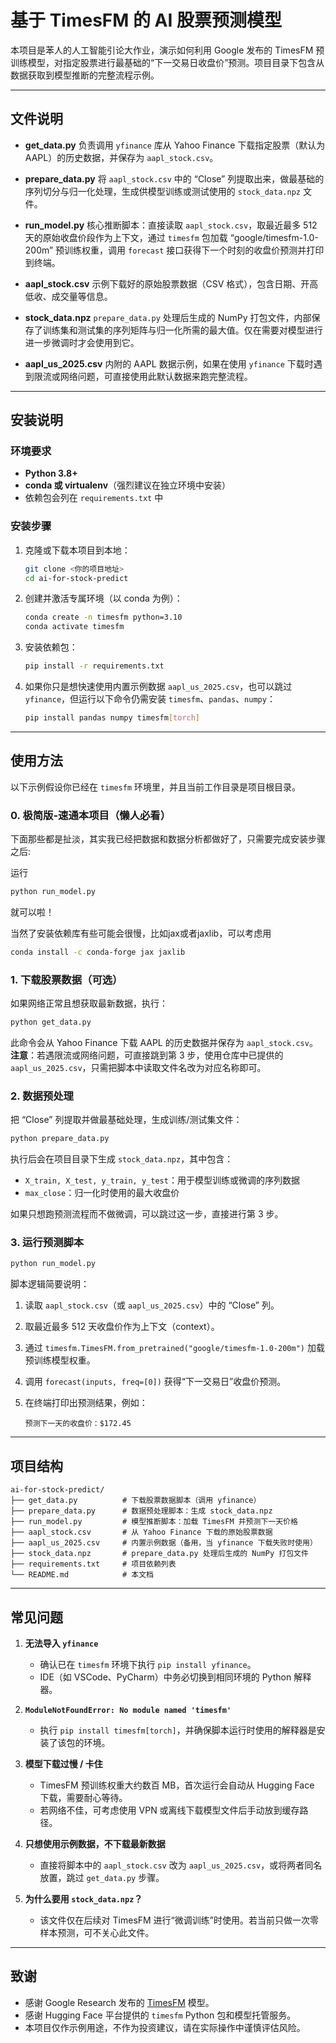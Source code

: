 # 基于 TimesFM 的 AI 股票预测模型

本项目是苯人的人工智能引论大作业，演示如何利用 Google 发布的 TimesFM 预训练模型，对指定股票进行最基础的“下一交易日收盘价”预测。项目目录下包含从数据获取到模型推断的完整流程示例。

---

## 文件说明

* **get\_data.py**
  负责调用 `yfinance` 库从 Yahoo Finance 下载指定股票（默认为 AAPL）的历史数据，并保存为 `aapl_stock.csv`。

* **prepare\_data.py**
  将 `aapl_stock.csv` 中的 “Close” 列提取出来，做最基础的序列切分与归一化处理，生成供模型训练或测试使用的 `stock_data.npz` 文件。

* **run\_model.py**
  核心推断脚本：直接读取 `aapl_stock.csv`，取最近最多 512 天的原始收盘价段作为上下文，通过 `timesfm` 包加载 “google/timesfm-1.0-200m” 预训练权重，调用 `forecast` 接口获得下一个时刻的收盘价预测并打印到终端。

* **aapl\_stock.csv**
  示例下载好的原始股票数据（CSV 格式），包含日期、开高低收、成交量等信息。

* **stock\_data.npz**
  `prepare_data.py` 处理后生成的 NumPy 打包文件，内部保存了训练集和测试集的序列矩阵与归一化所需的最大值。仅在需要对模型进行进一步微调时才会使用到它。

* **aapl\_us\_2025.csv**
  内附的 AAPL 数据示例，如果在使用 `yfinance` 下载时遇到限流或网络问题，可直接使用此默认数据来跑完整流程。

---

## 安装说明

### 环境要求

* **Python 3.8+**
* **conda 或 virtualenv**（强烈建议在独立环境中安装）
* 依赖包会列在 `requirements.txt` 中

### 安装步骤

1. 克隆或下载本项目到本地：

   ```bash
   git clone <你的项目地址>
   cd ai-for-stock-predict
   ```

2. 创建并激活专属环境（以 conda 为例）：

   ```bash
   conda create -n timesfm python=3.10
   conda activate timesfm
   ```

3. 安装依赖包：

   ```bash
   pip install -r requirements.txt
   ```


4. 如果你只是想快速使用内置示例数据 `aapl_us_2025.csv`，也可以跳过 `yfinance`，但运行以下命令仍需安装 `timesfm`、`pandas`、`numpy`：

   ```bash
   pip install pandas numpy timesfm[torch]
   ```
  
---

## 使用方法

以下示例假设你已经在 `timesfm` 环境里，并且当前工作目录是项目根目录。

### 0. 极简版-速通本项目（懒人必看）

下面那些都是扯淡，其实我已经把数据和数据分析都做好了，只需要完成安装步骤之后:

运行

```bash
python run_model.py
```

就可以啦！

当然了安装依赖库有些可能会很慢，比如jax或者jaxlib，可以考虑用

```bash
conda install -c conda-forge jax jaxlib
```

### 1. 下载股票数据（可选）

如果网络正常且想获取最新数据，执行：

```bash
python get_data.py
```

此命令会从 Yahoo Finance 下载 AAPL 的历史数据并保存为 `aapl_stock.csv`。
**注意**：若遇限流或网络问题，可直接跳到第 3 步，使用仓库中已提供的 `aapl_us_2025.csv`，只需把脚本中读取文件名改为对应名称即可。

### 2. 数据预处理

把 “Close” 列提取并做最基础处理，生成训练/测试集文件：

```bash
python prepare_data.py
```

执行后会在项目目录下生成 `stock_data.npz`，其中包含：

* `X_train, X_test, y_train, y_test`：用于模型训练或微调的序列数据
* `max_close`：归一化时使用的最大收盘价

如果只想跑预测流程而不做微调，可以跳过这一步，直接进行第 3 步。

### 3. 运行预测脚本

```bash
python run_model.py
```

脚本逻辑简要说明：

1. 读取 `aapl_stock.csv`（或 `aapl_us_2025.csv`）中的 “Close” 列。
2. 取最近最多 512 天收盘价作为上下文（context）。
3. 通过 `timesfm.TimesFM.from_pretrained("google/timesfm-1.0-200m")` 加载预训练模型权重。
4. 调用 `forecast(inputs, freq=[0])` 获得“下一交易日”收盘价预测。
5. 在终端打印出预测结果，例如：

   ```
   预测下一天的收盘价：$172.45
   ```

---

## 项目结构

```
ai-for-stock-predict/
├── get_data.py          # 下载股票数据脚本（调用 yfinance）
├── prepare_data.py      # 数据预处理脚本：生成 stock_data.npz
├── run_model.py         # 模型推断脚本：加载 TimesFM 并预测下一天价格
├── aapl_stock.csv       # 从 Yahoo Finance 下载的原始股票数据
├── aapl_us_2025.csv     # 内置示例数据（备用，当 yfinance 下载失败时使用）
├── stock_data.npz       # prepare_data.py 处理后生成的 NumPy 打包文件
├── requirements.txt     # 项目依赖列表
└── README.md            # 本文档
```

---

## 常见问题

1. **无法导入 `yfinance`**

   * 确认已在 `timesfm` 环境下执行 `pip install yfinance`。
   * IDE（如 VSCode、PyCharm）中务必切换到相同环境的 Python 解释器。

2. **`ModuleNotFoundError: No module named 'timesfm'`**

   * 执行 `pip install timesfm[torch]`，并确保脚本运行时使用的解释器是安装了该包的环境。

3. **模型下载过慢 / 卡住**

   * TimesFM 预训练权重大约数百 MB，首次运行会自动从 Hugging Face 下载，需要耐心等待。
   * 若网络不佳，可考虑使用 VPN 或离线下载模型文件后手动放到缓存路径。

4. **只想使用示例数据，不下载最新数据**

   * 直接将脚本中的 `aapl_stock.csv` 改为 `aapl_us_2025.csv`，或将两者同名放置，跳过 `get_data.py` 步骤。

5. **为什么要用 `stock_data.npz`？**

   * 该文件仅在后续对 TimesFM 进行“微调训练”时使用。若当前只做一次零样本预测，可不关心此文件。

---

## 致谢

* 感谢 Google Research 发布的 [TimesFM](https://github.com/google-research/timesfm) 模型。
* 感谢 Hugging Face 平台提供的 `timesfm` Python 包和模型托管服务。
* 本项目仅作示例用途，不作为投资建议，请在实际操作中谨慎评估风险。
